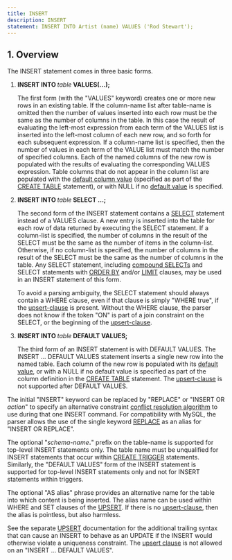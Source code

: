 ```yaml
---
title: INSERT
description: INSERT
statement: INSERT INTO Artist (name) VALUES ('Rod Stewart');
---
```







<h2 id="overview"><span>1. </span>Overview</h2>

<!-- do-not-touch-svg-import: 'insert.svg' -->

<p>The INSERT statement comes in three basic forms. 
</p><ol>
<li><p><b>INSERT INTO </b><i>table</i><b> VALUES(...);</b>
</p><p>The first form (with the "VALUES" keyword) creates one or more
new rows in
an existing table. If the <span class='yyterm'>column-name</span> list after
<span class='yyterm'>table-name</span> is omitted then the number
of values inserted into each row
must be the same as the number of columns in the table. In this case
the result of evaluating the left-most expression from each term of
the VALUES list is inserted into the left-most column of each new row,
and so forth for each subsequent expression. If a <span class='yyterm'>column-name</span>
list is specified, then the number of values in each term of the
VALUE list must match the number of
specified columns. Each of the named columns of the new row is populated
with the results of evaluating the corresponding VALUES expression. Table
columns that do not appear in the column list are populated with the 
<a href="lang_createtable#dfltval">default column value</a> (specified as part of the <a href="lang_createtable">CREATE TABLE</a> statement), or
with NULL if no <a href="lang_createtable#dfltval">default value</a> is specified.

</p></li><li><p><b>INSERT INTO </b><i>table</i><b> SELECT ...;</b>
</p><p>The second form of the INSERT statement contains a <a href="lang_select">SELECT</a> statement
instead of a VALUES clause. A new entry is inserted into the table for each
row of data returned by executing the SELECT statement. If a column-list is
specified, the number of columns in the result of the SELECT must be the same
as the number of items in the column-list. Otherwise, if no column-list is
specified, the number of columns in the result of the SELECT must be the same
as the number of columns in the table. Any SELECT statement, including
<a href="lang_select#compound">compound SELECTs</a> and SELECT statements with <a href="lang_select#orderby">ORDER BY</a> and/or <a href="lang_select#limitoffset">LIMIT</a> clauses, 
may be used in an INSERT statement of this form.

</p><p>To avoid a parsing ambiguity, the SELECT statement should always
contain a WHERE clause, even if that clause is simply "WHERE true",
if the <a href="https://www.sqlite.org/syntax/upsert-clause.html" target="_blank">upsert-clause</a> is present. Without the WHERE clause, the
parser does not know if the token "ON" is part of a join constraint
on the SELECT, or the beginning of the <a href="https://www.sqlite.org/syntax/upsert-clause.html" target="_blank">upsert-clause</a>.

</p></li><li><p><b>INSERT INTO </b><i>table</i><b> DEFAULT VALUES;</b>
</p><p>The third form of an INSERT statement is with DEFAULT VALUES.
The INSERT ... DEFAULT VALUES statement inserts a single new row into the
named table. Each column of the new row is populated with its 
<a href="lang_createtable#dfltval">default value</a>, or with a NULL if no default value is specified 
as part of the column definition in the <a href="lang_createtable">CREATE TABLE</a> statement.
The <a href="https://www.sqlite.org/syntax/upsert-clause.html" target="_blank">upsert-clause</a> is not supported after DEFAULT VALUES.

</p></li></ol>

<p>
The initial "INSERT" keyword can be replaced by
"REPLACE" or "INSERT OR <i>action</i>" to specify an alternative
constraint <a href="lang_conflict">conflict resolution algorithm</a> to use during 
that one INSERT command.
For compatibility with MySQL, the parser allows the use of the
single keyword <a href="lang_replace">REPLACE</a> as an 
alias for "INSERT OR REPLACE".

</p><p>The optional "<i>schema-name</i><b>.</b>" prefix on the 
<span class='yyterm'>table-name</span>
is supported for top-level INSERT statements only. The table name must be
unqualified for INSERT statements that occur within <a href="lang_createtrigger">CREATE TRIGGER</a> statements.
Similarly, the "DEFAULT VALUES" form of the INSERT statement is supported for
top-level INSERT statements only and not for INSERT statements within
triggers.
</p><p>

</p><p>The optional "AS <span class='yyterm'>alias</span>" phrase provides an alternative
name for the table into which content is being inserted. The alias name
can be used within WHERE and SET clauses of the <a href="lang_upsert">UPSERT</a>. If there is no
<a href="https://www.sqlite.org/syntax/upsert-clause.html" target="_blank">upsert-clause</a>, then the <span class='yyterm'>alias</span> is pointless, but also
harmless.

</p><p>See the separate <a href="lang_upsert">UPSERT</a> documentation for the additional trailing
syntax that can cause an INSERT to behave as an UPDATE if the INSERT would
otherwise violate a uniqueness constraint. The <a href="lang_upsert">upsert clause</a> is not
allowed on an "INSERT ... DEFAULT VALUES".
</p>

